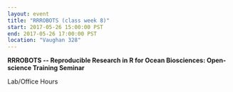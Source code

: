 ```yaml
---
layout: event
title: "RRROBOTS (class week 8)"
start: 2017-05-26 15:00:00 PST
end: 2017-05-26 17:00:00 PST
location: "Vaughan 328"
---
```


**RRROBOTS -- Reproducible Research in R for Ocean Biosciences: Open-science Training Seminar**

Lab/Office Hours
